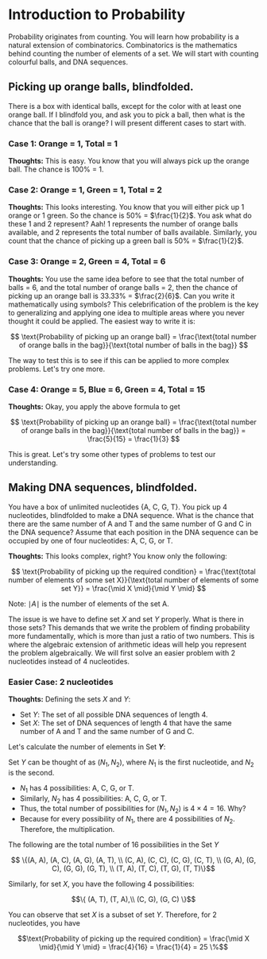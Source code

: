 # Introduction to Probability

Probability originates from counting. You will learn how probability is a natural extension of combinatorics. Combinatorics is the mathematics behind counting the number of elements of a set. We will start with counting colourful balls, and DNA sequences.

## Picking up orange balls, blindfolded.

There is a box with identical balls, except for the color with at least one orange ball. If I blindfold you, and ask you to pick a ball, then what is the chance that the ball is orange? I will present different cases to start with.

### Case 1: Orange = 1, Total = 1
**Thoughts:** This is easy. You know that you will always pick up the orange ball. The chance is 100% = 1.

### Case 2: Orange = 1, Green = 1, Total = 2
**Thoughts:** This looks interesting. You know that you will either pick up 1 orange or 1 green. So the chance is 50% = $\frac{1}{2}$. You ask what do these 1 and 2 represent? Aah! 1 represents the number of orange balls available, and 2 represents the total number of balls available. Similarly, you count that the chance of picking up a green ball is  50% = $\frac{1}{2}$. 

### Case 3: Orange = 2, Green = 4, Total = 6
**Thoughts:** You use the same idea before to see that the total number of balls = 6, and the total number of orange balls = 2, then the chance of picking up an orange ball is  33.33% = $\frac{2}{6}$. Can you write it mathematically using symbols? This celebrification of the problem is the key to generalizing and applying one idea to multiple areas where you never thought it could be applied. The easiest way to write it is:

$$
\text{Probability of picking up an orange ball} = \frac{\text{total number of orange balls in the bag}}{\text{total number of balls in the bag}}
$$

The way to test this is to see if this can be applied to more complex problems. Let's try one more.

### Case 4: Orange = 5, Blue = 6, Green = 4, Total = 15
**Thoughts:** Okay, you apply the above formula to get 

$$
\text{Probability of picking up an orange ball} = \frac{\text{total number of orange balls in the bag}}{\text{total number of balls in the bag}} = \frac{5}{15} = \frac{1}{3}
$$

This is great. Let's try some other types of problems to test our understanding.

## Making DNA sequences, blindfolded.
You have a box of unlimited nucleotides {A, C, G, T}. You pick up 4 nucleotides, blindfolded to make a DNA sequence. What is the chance that there are the same number of A and T and the same number of G and C in the DNA sequence? Assume that each position in the DNA sequence can be occupied by one of four nucleotides: A, C, G, or T.

**Thoughts:** This looks complex, right? You know only the following: 

$$
\text{Probability of picking up the required condition} = \frac{\text{total number of elements of some set X}}{\text{total number of elements of some set Y}} = \frac{\mid X \mid}{\mid Y \mid}
$$

Note: $\mid A \mid$ is the number of elements of the set A.

The issue is we have to define set $X$ and set $Y$ properly. What is there in those sets? This demands that we write the problem of finding probability more fundamentally, which is more than just a ratio of two numbers. This is where the algebraic extension of arithmetic ideas will help you represent the problem algebraically. We will first solve an easier problem with 2 nucleotides instead of 4 nucleotides.

### Easier Case: 2 nucleotides

**Thoughts:**  Defining the sets $X$ and $Y$:
* Set $Y$: The set of all possible DNA sequences of length 4.
* Set $X$: The set of DNA sequences of length 4 that have the same number of A and T and the same number of G and C.</li>

Let's calculate the number of elements in Set **$Y$**: 

Set $Y$ can be thought of as $(N_1, N_2)$, where $N_1$ is the first nucleotide, and $N_2$ is the second.
* $N_1$ has 4 possibilities: A, C, G, or T.
* Similarly, $N_2$ has 4 possibilities: A, C, G, or T.
* Thus, the total number of possibilities for $(N_1, N_2)$ is $4 \times 4 = 16$. Why?
* Because for every possibility of $N_1$, there are 4 possibilities of $N_2$. Therefore, the multiplication.

The following are the total number of 16 possibilities in the Set $Y$ 

```math
  \{(A, A), (A, C), (A, G), (A, T), \\
  (C, A), (C, C), (C, G), (C, T), \\
  (G, A), (G, C), (G, G), (G, T), \\
  (T, A), (T, C), (T, G), (T, T)\}
```
Similarly, for set $X$, you have the following 4 possibilities:

```math
\{
  (A, T), (T, A),\\
  (C, G), (G, C)
  \}
```
You can observe that set $X$ is a subset of set $Y$. Therefore, for 2 nucleotides, you have 

```math
\text{Probability of picking up the required condition} = \frac{\mid X \mid}{\mid Y \mid} = \frac{4}{16} = \frac{1}{4} = 25 \%
```


